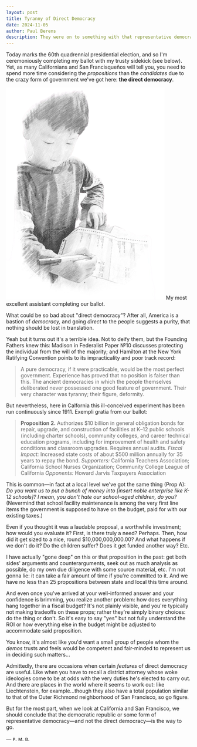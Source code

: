 ```yaml
---
layout: post
title: Tyranny of Direct Democracy
date: 2024-11-05
author:	Paul Berens
description: They were on to something with that representative democracy.
---
```

Today marks the 60th quadrennial presidential election, and so I'm ceremoniously completing my ballot with my trusty sidekick (see below). Yet, as many Californians and San Francisqueños will tell you, you need to spend more time considering the *propositions* than the *candidates* due to the crazy form of government we've got here: **the direct democracy**.

![completing the ballot](/assets/og/post_ballot.png)
<span class="muted small">My most excellent assistant completing our ballot.</span>

What could be so bad about "direct democracy"? After all, America is a bastion of *democracy,* and going *direct* to the people suggests a purity, that nothing should be lost in translation. 

Yeah but it turns out it's a terrible idea. Not to deify them, but the Founding Fathers knew this: Madison in Federalist Paper №10 discusses protecting the individual from the will of the majority; and Hamilton at the New York Ratifying Convention points to its impracticality and poor track record:

> A pure democracy, if it were practicable, would be the most perfect government. Experience has proved that no position is falser than this. The ancient democracies in which the people themselves deliberated never possessed one good feature of government. Their very character was tyranny; their figure, deformity.

But nevertheless, here in Calfornia this ill-conceived experiment has been run continuously since 1911. Exempli gratia from our ballot:

> **Proposition 2.** Authorizes $10 billion in general obligation bonds for repair, upgrade, and construction of facilities at K–12 public schools (including charter schools), community colleges, and career technical education programs, including for improvement of health and safety conditions and classroom upgrades. Requires annual audits. *Fiscal Impact:* Increased state costs of about $500 million annually for 35 years to repay the bond. *Supporters:* California Teachers Association; California School Nurses Organization; Community College League of California *Opponents:* Howard Jarvis Taxpayers Association

This is common—in fact at a local level we've got the same thing (Prop A): *Do you want us to put a bunch of money into [insert noble enterprise like K-12 schools]? I mean, you don't hate our school-aged children, do you?* (Nevermind that school facility maintenance is among the very first line items the government is supposed to have on the budget, paid for with our existing taxes.)

Even if you thought it was a laudable proposal, a worthwhile investment; how would you evaluate it? First, is there truly a need? Perhaps. Then, how did it get sized to a nice, round $10,000,000,000.00? And what happens if we don't do it? Do the children suffer? Does it get funded another way? Etc.

I have actually "gone deep" on this or that proposition in the past: get both sides' arguments and counterarguments, seek out as much analysis as possible, do my own due diligence with some source material, etc. I'm not gonna lie: it can take a fair amount of time if you're committed to it. And we have no less than 25 propositions between state and local this time around.

And even once you've arrived at your well-informed answer and your confidence is brimming, you realize another problem: how does everything hang together in a fiscal budget? It's not plainly visible, and you're typically not making tradeoffs on these props; rather they're simply binary choices: do the thing or don't. So it's easy to say "yes" but not fully understand the ROI or how everything else in the budget might be adjusted to accommodate said proposition.

You know, it's almost like you'd want a small group of people whom the *demos* trusts and feels would be competent and fair-minded to represent us in deciding such matters...

Admittedly, there are occasions when certain *features* of direct democracy are useful. Like when you have to recall a district attorney whose woke ideologies come to be at odds with the very duties he's elected to carry out. And there are places in the world where it seems to work out: like Liechtenstein, for example...though they also have a total population similar to that of the Outer Richmond neighborhood of San Francisco, so go figure.

But for the most part, when we look at California and San Francisco, we should conclude that the democratic republic or some form of representative democracy—and not the direct democracy—is the way to go.

— ᴘ. ᴍ. ʙ.